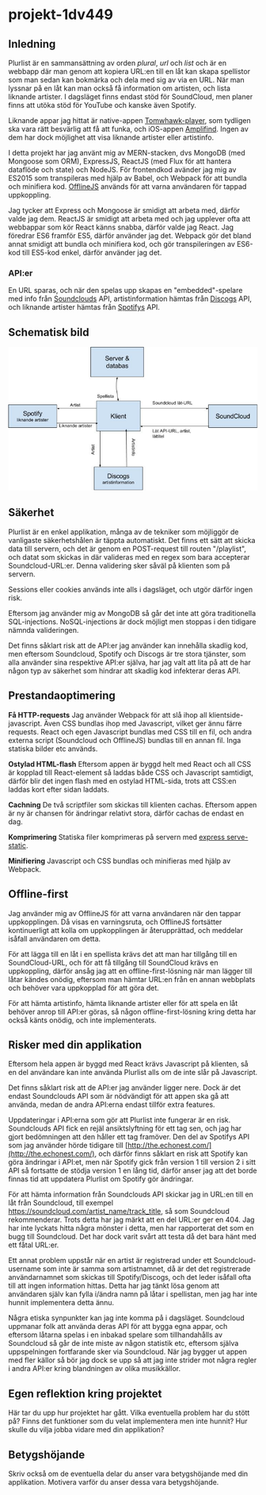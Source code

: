 # projekt-1dv449

## Inledning  
Plurlist är en sammansättning av orden *plural*, *url* och *list* och är en webbapp där man genom att kopiera URL:en till en låt kan skapa spellistor som man sedan kan bokmärka och dela med sig av via en URL. När man lyssnar på en låt kan man också få information om artisten, och lista liknande artister. I dagsläget finns endast stöd för SoundCloud, men planer finns att utöka stöd för YouTube och kanske även Spotify.

Liknande appar jag hittat är native-appen [Tomwhawk-player](https://www.tomahawk-player.org/), som tydligen ska vara rätt besvärlig att få att funka, och iOS-appen [Amplifind](http://www.amplifindapp.com/). Ingen av dem har dock möjlighet att visa liknande artister eller artistinfo.

I detta projekt har jag använt mig av MERN-stacken, dvs MongoDB (med Mongoose som ORM), ExpressJS, ReactJS (med Flux för att hantera dataflöde och state) och NodeJS. För frontendkod avänder jag mig av ES2015 som transpileras med hjälp av Babel, och Webpack för att bundla och minifiera kod. [OfflineJS](https://github.com/HubSpot/offline) används för att varna användaren för tappad uppkoppling.

Jag tycker att Express och Mongoose är smidigt att arbeta med, därför valde jag dem. ReactJS är smidigt att arbeta med och jag upplever ofta att webbappar som kör React känns snabba, därför valde jag React. Jag föredrar ES6 framför ES5, därför använder jag det. Webpack gör det bland annat smidigt att bundla och minifiera kod, och gör transpileringen av ES6-kod till ES5-kod enkel, därför använder jag det.

### API:er
En URL sparas, och när den spelas upp skapas en "embedded"-spelare med info från [Soundclouds](www.soundcloud.com) API, artistinformation hämtas från [Discogs](www.discogs.com) API, och liknande artister hämtas från [Spotifys](www.spotify.com) API.

## Schematisk bild  

![data flow](https://raw.githubusercontent.com/sk222sw/projekt-1dv449/master/dataflow.jpg)

## Säkerhet  
Plurlist är en enkel applikation, många av de tekniker som möjliggör de vanligaste säkerhetshålen är täppta automatiskt. Det finns ett sätt att skicka data till servern, och det är genom en POST-request till routen "/playlist", och datat som skickas in där valideras med en regex som bara accepterar Soundcloud-URL:er. Denna validering sker såväl på klienten som på servern. 

Sessions eller cookies används inte alls i dagsläget, och utgör därför ingen risk.

Eftersom jag använder mig av MongoDB så går det inte att göra traditionella SQL-injections. NoSQL-injections är dock möjligt men stoppas i den tidigare nämnda valideringen.

Det finns såklart risk att de API:er jag använder kan innehålla skadlig kod, men eftersom Soundcloud, Spotify och Discogs är tre stora tjänster, som alla använder sina respektive API:er själva, har jag valt att lita på att de har någon typ av säkerhet som hindrar att skadlig kod infekterar deras API.

## Prestandaoptimering  
**Få HTTP-requests** Jag använder Webpack för att slå ihop all klientside-javascript. Även CSS bundlas ihop med Javascript, vilket ger ännu färre requests. React och egen Javascript bundlas med CSS till en fil, och andra externa script (Soundcloud och OfflineJS) bundlas till en annan fil. Inga statiska bilder etc används.

**Ostylad HTML-flash** Eftersom appen är byggd helt med React och all CSS är kopplad till React-element så laddas både CSS och Javascript samtidigt, därför blir det ingen flash med en ostylad HTML-sida, trots att CSS:en laddas kort efter sidan laddats.

**Cachning** De två scriptfiler som skickas till klienten cachas. Eftersom appen är ny är chansen för ändringar relativt stora, därför cachas de endast en dag.

**Komprimering** Statiska filer komprimeras på servern med [express serve-static](https://github.com/expressjs/serve-static).

**Minifiering** Javascript och CSS bundlas och minifieras med hjälp av Webpack.

## Offline-first  
Jag använder mig av OfflineJS för att varna användaren när den tappar uppkopplingen. Då visas en varningsruta, och OfflineJS fortsätter kontinuerligt att kolla om uppkopplingen är återupprättad, och meddelar isåfall användaren om detta. 

För att lägga till en låt i en spellista krävs det att man har tillgång till en SoundCloud-URL, och för att få tillgång till SoundCloud krävs en uppkoppling, därför ansåg jag att en offline-first-lösning när man lägger till låtar kändes onödig, eftersom man hämtar URL:en från en annan webbplats och behöver vara uppkopplad för att göra det. 

För att hämta artistinfo, hämta liknande artister eller för att spela en låt behöver anrop till API:er göras, så någon offline-first-lösning kring detta har också känts onödig, och inte implementerats.

## Risker med din applikation  
Eftersom hela appen är byggd med React krävs Javascript på klienten, så en del användare kan inte använda Plurlist alls om de inte slår på Javascript.  

Det finns såklart risk att de API:er jag använder ligger nere. Dock är det endast Soundclouds API som är nödvändigt för att appen ska gå att använda, medan de andra API:erna endast tillför extra features.

Uppdateringar i API:erna som gör att Plurlist inte fungerar är en risk. Soundclouds API fick en rejäl ansiktslyftning för ett tag sen, och jag har gjort bedömningen att den håller ett tag framöver. Den del av Spotifys API som jag använder hörde tidigare till [http://the.echonest.com/](http://the.echonest.com/), och därför finns såklart en risk att Spotify kan göra ändringar i API:et, men när Spotify gick från version 1 till version 2 i sitt API så fortsatte de stödja version 1 en lång tid, därför anser jag att det borde finnas tid att uppdatera Plurlist om Spotify gör ändringar.

För att hämta information från Soundclouds API skickar jag in URL:en till en låt från Soundcloud, till exempel https://soundcloud.com/artist_name/track_title, så som Soundcloud rekommenderar. Trots detta har jag märkt att en del URL:er ger en 404. Jag har inte lyckats hitta några mönster i detta, men har rapporterat det som en bugg till Soundcloud. Det har dock varit svårt att testa då det bara hänt med ett fåtal URL:er.

Ett annat problem uppstår när en artist är registrerad under ett Soundcloud-username som inte är samma som artistnamnet, då är det det registrerade användarnamnet som skickas till Spotify/Discogs, och det leder isåfall ofta till att ingen information hittas. Detta har jag tänkt lösa genom att användaren själv kan fylla i/ändra namn på låtar i spellistan, men jag har inte hunnit implementera detta ännu.

Några etiska synpunkter kan jag inte komma på i dagsläget. Soundcloud uppmanar folk att använda deras API för att bygga egna appar, och eftersom låtarna spelas i en inbakad spelare som tillhandahålls av Soundcloud så går de inte miste av någon statistik etc, eftersom själva uppspelningen fortfarande sker via Soundcloud. När jag bygger ut appen med fler källor så bör jag dock se upp så att jag inte strider mot några regler i andra API:er kring blandningen av olika musikkällor.

## Egen reflektion kring projektet  
Här tar du upp hur projektet har gått. Vilka eventuella problem har du stött på? Finns det funktioner som du velat implementera men inte hunnit? Hur skulle du vilja jobba vidare med din applikation?

## Betygshöjande  
Skriv också om de eventuella delar du anser vara betygshöjande med din applikation. Motivera varför du anser dessa vara betygshöjande.
